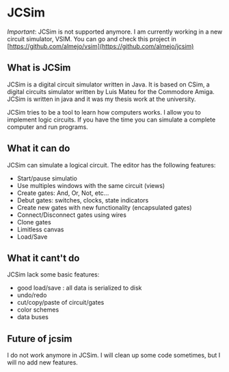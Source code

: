 # JCSim

_Important_: JCSim is not supported anymore. I am currently working in a new circuit simulator, VSIM. You can go and check 
this project in [https://github.com/almejo/vsim](https://github.com/almejo/jcsim)

## What is JCSim

JCSim is a digital circuit simulator written in Java. It is based on CSim, a digital circuits simulator written by Luis Mateu for the Commodore Amiga. JCSim is written in java and it was my thesis work at the university. 

JCSim tries to be a tool to learn how computers works. I allow you to implement logic circuits. If you have the time you can simulate a 
complete computer and run programs. 

## What it can do

JCSim can simulate a logical circuit. The editor has the following features:

- Start/pause simulatio
- Use multiples windows with the same circuit (views)
- Create gates: And, Or, Not, etc...
- Debut gates: switches, clocks, state indicators
- Create new gates with new functionality (encapsulated gates)
- Connect/Disconnect gates using wires
- Clone gates
- Limitless canvas 
- Load/Save 

## What it cant't do

JCSim lack some basic features: 

- good load/save : all data is serialized to disk 
- undo/redo
- cut/copy/paste of circuit/gates
- color schemes
- data buses
 
## Future of jcsim

I do not work anymore in JCSim. I will clean up some code sometimes, but I will no add new features. 

